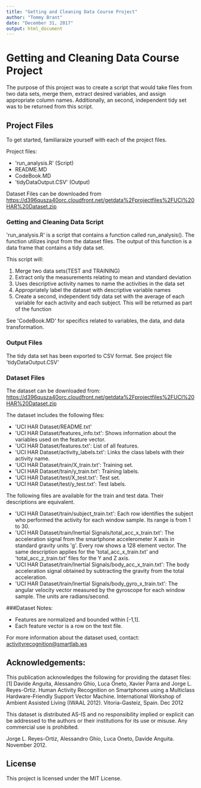 ```yaml
---
title: "Getting and Cleaning Data Course Project"
author: "Tommy Brant"
date: "December 31, 2017"
output: html_document
---
```


# Getting and Cleaning Data Course Project

The purpose of this project was to create a script that would take files from two data sets, merge them, extract desired variables, and assign appropriate column names. Additionally, an second, independent tidy set was to be returned from this script.


## Project Files

To get started, familiaraize yourself with each of the project files.

Project files:
 - 'run_analysis.R' (Script)
 - README.MD
 - CodeBook.MD
 - 'tidyDataOutput.CSV' (Output)
 
Dataset Files can be downloaded from https://d396qusza40orc.cloudfront.net/getdata%2Fprojectfiles%2FUCI%20HAR%20Dataset.zip

### Getting and Cleaning Data Script
 'run_analysis.R' is a script that contains a function called run_analysis(). The function utilizes input from the dataset files. The output of this function is a data frame that contains a tidy data set.
 
 This script will:
 1. Merge two data sets(TEST and TRAINING)
 2. Extract only the measurements relating to mean and standard deviation 
 3. Uses descriptive activity names to name the activities in the data set
 4. Appropriately label the dataset with descriptive variable names
 5. Create a second, independent tidy data set with the average of each variable for each activity and each subject. This will be returned as part of the function
  
See 'CodeBook.MD' for specifics related to variables, the data, and data transformation.

### Output Files
The tidy data set has been exported to CSV format. See project file 'tidyDataOutput.CSV' 

### Dataset Files

The dataset can be downloaded from: https://d396qusza40orc.cloudfront.net/getdata%2Fprojectfiles%2FUCI%20HAR%20Dataset.zip

The dataset includes the following files:

- 'UCI HAR Dataset/README.txt'
- 'UCI HAR Dataset/features_info.txt': Shows information about the variables used on the feature vector.
- 'UCI HAR Dataset/features.txt': List of all features.
- 'UCI HAR Dataset/activity_labels.txt': Links the class labels with their activity name.
- 'UCI HAR Dataset/train/X_train.txt': Training set.
- 'UCI HAR Dataset/train/y_train.txt': Training labels.
- 'UCI HAR Dataset/test/X_test.txt': Test set.
- 'UCI HAR Dataset/test/y_test.txt': Test labels.

The following files are available for the train and test data. Their descriptions are equivalent. 

- 'UCI HAR Dataset/train/subject_train.txt': Each row identifies the subject who performed the activity for each window sample. Its range is from 1 to 30. 
- 'UCI HAR Dataset/train/Inertial Signals/total_acc_x_train.txt': The acceleration signal from the smartphone accelerometer X axis in standard gravity units 'g'. Every row shows a 128 element vector. The same description applies for the 'total_acc_x_train.txt' and 'total_acc_z_train.txt' files for the Y and Z axis. 
- 'UCI HAR Dataset/train/Inertial Signals/body_acc_x_train.txt': The body acceleration signal obtained by subtracting the gravity from the total acceleration. 
- 'UCI HAR Dataset/train/Inertial Signals/body_gyro_x_train.txt': The angular velocity vector measured by the gyroscope for each window sample. The units are radians/second. 

###Dataset Notes: 

- Features are normalized and bounded within [-1,1].
- Each feature vector is a row on the text file.

For more information about the dataset used, contact: activityrecognition@smartlab.ws

## Acknowledgements:
This publication acknowledges the following for providing the dataset files:
[1] Davide Anguita, Alessandro Ghio, Luca Oneto, Xavier Parra and Jorge L. Reyes-Ortiz. Human Activity Recognition on Smartphones using a Multiclass Hardware-Friendly Support Vector Machine. International Workshop of Ambient Assisted Living (IWAAL 2012). Vitoria-Gasteiz, Spain. Dec 2012

This dataset is distributed AS-IS and no responsibility implied or explicit can be addressed to the authors or their institutions for its use or misuse. Any commercial use is prohibited.

Jorge L. Reyes-Ortiz, Alessandro Ghio, Luca Oneto, Davide Anguita. November 2012.

## License

This project is licensed under the MIT License.
